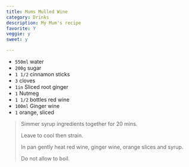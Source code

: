 ```yaml
---
title: Mums Mulled Wine 
category: Drinks
description: My Mum's recipe
favorite: Y
veggie: y
sweet: y 

--- 
```

* `550ml` water
* `200g` sugar
* `1 1/2` cinnamon sticks
* `3` cloves
* `1in` Sliced root ginger
* `1` Nutmeg
* `1 1/2` bottles red wine
* `100ml` Ginger wine
* `1` orange, sliced
 
> Simmer syrup ingredients together for 20 mins.
>
> Leave to cool then strain.
>
> In pan gently heat red wine, ginger wine, orange slices and syrup.
>
> Do not allow to boil.